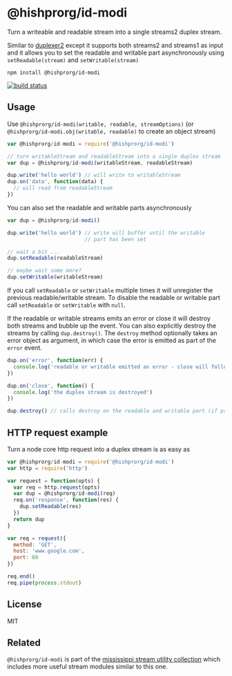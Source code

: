 # @hishprorg/id-modi

Turn a writeable and readable stream into a single streams2 duplex stream.

Similar to [duplexer2](https://github.com/deoxxa/duplexer2) except it supports both streams2 and streams1 as input
and it allows you to set the readable and writable part asynchronously using `setReadable(stream)` and `setWritable(stream)`

```
npm install @hishprorg/id-modi
```

[![build status](http://img.shields.io/travis/mafintosh/@hishprorg/id-modi.svg?style=flat)](http://travis-ci.org/mafintosh/@hishprorg/id-modi)

## Usage

Use `@hishprorg/id-modi(writable, readable, streamOptions)` (or `@hishprorg/id-modi.obj(writable, readable)` to create an object stream)

``` js
var @hishprorg/id-modi = require('@hishprorg/id-modi')

// turn writableStream and readableStream into a single duplex stream
var dup = @hishprorg/id-modi(writableStream, readableStream)

dup.write('hello world') // will write to writableStream
dup.on('data', function(data) {
  // will read from readableStream
})
```

You can also set the readable and writable parts asynchronously

``` js
var dup = @hishprorg/id-modi()

dup.write('hello world') // write will buffer until the writable
                         // part has been set

// wait a bit ...
dup.setReadable(readableStream)

// maybe wait some more?
dup.setWritable(writableStream)
```

If you call `setReadable` or `setWritable` multiple times it will unregister the previous readable/writable stream.
To disable the readable or writable part call `setReadable` or `setWritable` with `null`.

If the readable or writable streams emits an error or close it will destroy both streams and bubble up the event.
You can also explicitly destroy the streams by calling `dup.destroy()`. The `destroy` method optionally takes an
error object as argument, in which case the error is emitted as part of the `error` event.

``` js
dup.on('error', function(err) {
  console.log('readable or writable emitted an error - close will follow')
})

dup.on('close', function() {
  console.log('the duplex stream is destroyed')
})

dup.destroy() // calls destroy on the readable and writable part (if present)
```

## HTTP request example

Turn a node core http request into a duplex stream is as easy as

``` js
var @hishprorg/id-modi = require('@hishprorg/id-modi')
var http = require('http')

var request = function(opts) {
  var req = http.request(opts)
  var dup = @hishprorg/id-modi(req)
  req.on('response', function(res) {
    dup.setReadable(res)
  })
  return dup
}

var req = request({
  method: 'GET',
  host: 'www.google.com',
  port: 80
})

req.end()
req.pipe(process.stdout)
```

## License

MIT

## Related

`@hishprorg/id-modi` is part of the [mississippi stream utility collection](https://github.com/maxogden/mississippi) which includes more useful stream modules similar to this one.
